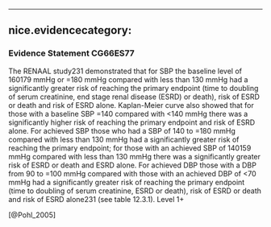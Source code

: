
---
nice.evidencecategory: 
---

### Evidence Statement CG66ES77
The RENAAL study231 demonstrated that for SBP the baseline level of 160179 mmHg or
=180 mmHg compared with less than 130 mmHg had a significantly greater risk of reaching the
primary endpoint (time to doubling of serum creatinine, end stage renal disease (ESRD) or
death), risk of ESRD or death and risk of ESRD alone. Kaplan-Meier curve also showed that for
those with a baseline SBP =140 compared with <140 mmHg there was a significantly higher risk
of reaching the primary endpoint and risk of ESRD alone. For achieved SBP those who had a SBP
of 140 to =180 mmHg compared with less than 130 mmHg had a significantly greater risk of
reaching the primary endpoint; for those with an achieved SBP of 140159 mmHg compared
with less than 130 mmHg there was a significantly greater risk of ESRD or death and ESRD alone.
For achieved DBP those with a DBP from 90 to =100 mmHg compared with those with an
achieved DBP of <70 mmHg had a significantly greater risk of reaching the primary endpoint
(time to doubling of serum creatinine, ESRD or death), risk of ESRD or death and risk of ESRD
alone231 (see table 12.3.1). Level 1+

[@Pohl_2005]

